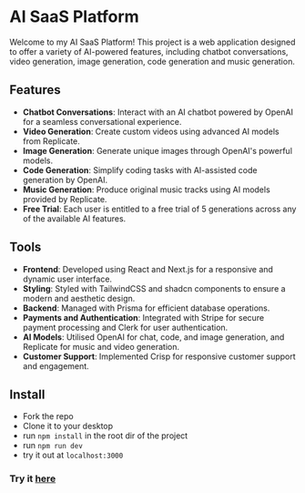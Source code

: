 # AI SaaS Platform

Welcome to my AI SaaS Platform! This project is a web application designed to offer a variety of AI-powered features, including chatbot conversations, video generation, image generation, code generation and music generation.

## Features

- **Chatbot Conversations**: Interact with an AI chatbot powered by OpenAI for a seamless conversational experience.
- **Video Generation**: Create custom videos using advanced AI models from Replicate.
- **Image Generation**: Generate unique images through OpenAI's powerful models.
- **Code Generation**: Simplify coding tasks with AI-assisted code generation by OpenAI.
- **Music Generation**: Produce original music tracks using AI models provided by Replicate.
- **Free Trial**: Each user is entitled to a free trial of 5 generations across any of the available AI features.

## Tools

- **Frontend**: Developed using React and Next.js for a responsive and dynamic user interface.
- **Styling**: Styled with TailwindCSS and shadcn components to ensure a modern and aesthetic design.
- **Backend**: Managed with Prisma for efficient database operations.
- **Payments and Authentication**: Integrated with Stripe for secure payment processing and Clerk for user authentication.
- **AI Models**: Utilised OpenAI for chat, code, and image generation, and Replicate for music and video generation.
- **Customer Support**: Implemented Crisp for responsive customer support and engagement.

## Install

- Fork the repo
- Clone it to your desktop
- run `npm install` in the root dir of the project
- run `npm run dev`
- try it out at `localhost:3000`

### Try it [here](https://ai-saas-iota-eight.vercel.app/)

